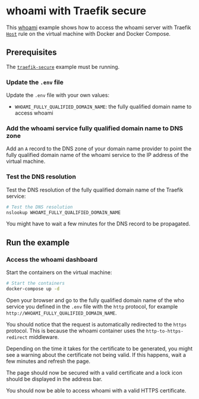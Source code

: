# whoami with Traefik secure

This [whoami](https://github.com/traefik/whoami) example shows how to access the
whoami server with Traefik
[`Host`](https://doc.traefik.io/traefik/routing/routers/#rule) rule on the
virtual machine with Docker and Docker Compose.

## Prerequisites

The [`traefik-secure`](../traefik-secure/README.md) example must be running.

### Update the `.env` file

Update the `.env` file with your own values:

- `WHOAMI_FULLY_QUALIFIED_DOMAIN_NAME`: the fully qualified domain name to
  access whoami

### Add the whoami service fully qualified domain name to DNS zone

Add an `A` record to the DNS zone of your domain name provider to point the
fully qualified domain name of the whoami service to the IP address of the
virtual machine.

### Test the DNS resolution

Test the DNS resolution of the fully qualified domain name of the Traefik
service:

```sh
# Test the DNS resolution
nslookup WHOAMI_FULLY_QUALIFIED_DOMAIN_NAME
```

You might have to wait a few minutes for the DNS record to be propagated.

## Run the example

### Access the whoami dashboard

Start the containers on the virtual machine:

```sh
# Start the containers
docker-compose up -d
```

Open your browser and go to the fully qualified domain name of the who service
you defined in the `.env` file with the `http` protocol, for example
`http://WHOAMI_FULLY_QUALIFIED_DOMAIN_NAME`.

You should notice that the request is automatically redirected to the `https`
protocol. This is because the whoami container uses the `http-to-https-redirect`
middleware.

Depending on the time it takes for the certificate to be generated, you might
see a warning about the certificate not being valid. If this happens, wait a few
minutes and refresh the page.

The page should now be secured with a valid certificate and a lock icon should
be displayed in the address bar.

You should now be able to access whoami with a valid HTTPS certificate.
